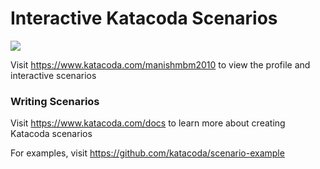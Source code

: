 # Interactive Katacoda Scenarios

[![](http://shields.katacoda.com/katacoda/manishmbm2010/count.svg)](https://www.katacoda.com/manishmbm2010 "Get your profile on Katacoda.com")

Visit https://www.katacoda.com/manishmbm2010 to view the profile and interactive scenarios

### Writing Scenarios
Visit https://www.katacoda.com/docs to learn more about creating Katacoda scenarios

For examples, visit https://github.com/katacoda/scenario-example

